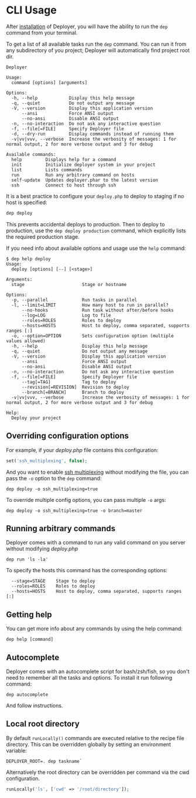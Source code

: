 # CLI Usage

After [installation](installation.md) of Deployer, you will have the ability to run the `dep` command from your terminal.

To get a list of all available tasks run the `dep` command. You can run it from any subdirectory of you project;
Deployer will automatically find project root dir.

```
Deployer

Usage:
  command [options] [arguments]

Options:
  -h, --help            Display this help message
  -q, --quiet           Do not output any message
  -V, --version         Display this application version
      --ansi            Force ANSI output
      --no-ansi         Disable ANSI output
  -n, --no-interaction  Do not ask any interactive question
  -f, --file[=FILE]     Specify Deployer file
  -d, --dry-run         Display commands instead of running them
  -v|vv|vvv, --verbose  Increase the verbosity of messages: 1 for normal output, 2 for more verbose output and 3 for debug

Available commands:
  help         Displays help for a command
  init         Initialize deployer system in your project
  list         Lists commands
  run          Run any arbitrary command on hosts
  self-update  Updates deployer.phar to the latest version
  ssh          Connect to host through ssh
```

It is a best practice to configure your `deploy.php` to deploy to staging if no host is specified:

```sh
dep deploy
```

This prevents accidental deploys to production. Then to deploy to production, use the `dep deploy production` command, which explicitly lists the required production stage.

If you need info about available options and usage use the `help` command:

```
$ dep help deploy
Usage:
  deploy [options] [--] [<stage>]

Arguments:
  stage                      Stage or hostname

Options:
  -p, --parallel             Run tasks in parallel
  -l, --limit=LIMIT          How many host to run in parallel?
      --no-hooks             Run task without after/before hooks
      --log=LOG              Log to file
      --roles=ROLES          Roles to deploy
      --hosts=HOSTS          Host to deploy, comma separated, supports ranges [:]
  -o, --option=OPTION        Sets configuration option (multiple values allowed)
  -h, --help                 Display this help message
  -q, --quiet                Do not output any message
  -V, --version              Display this application version
      --ansi                 Force ANSI output
      --no-ansi              Disable ANSI output
  -n, --no-interaction       Do not ask any interactive question
  -f, --file[=FILE]          Specify Deployer file
      --tag[=TAG]            Tag to deploy
      --revision[=REVISION]  Revision to deploy
      --branch[=BRANCH]      Branch to deploy
  -v|vv|vvv, --verbose       Increase the verbosity of messages: 1 for normal output, 2 for more verbose output and 3 for debug

Help:
  Deploy your project
```

## Overriding configuration options

For example, if your _deploy.php_ file contains this configuration:

```php
set('ssh_multiplexing', false);
```

And you want to enable [ssh multiplexing](https://en.wikibooks.org/wiki/OpenSSH/Cookbook/Multiplexing) without modifying the file, you can pass the `-o` option to the `dep` command:

```
dep deploy -o ssh_multiplexing=true
```

To override multiple config options, you can pass multiple `-o` args:

```
dep deploy -o ssh_multiplexing=true -o branch=master
```

## Running arbitrary commands

Deployer comes with a command to run any valid command on you server without modifying _deploy.php_

```
dep run 'ls -la'
```

To specify the hosts this command has the corresponding options:

```
  --stage=STAGE    Stage to deploy
  --roles=ROLES    Roles to deploy
  --hosts=HOSTS    Host to deploy, comma separated, supports ranges [:]
```

## Getting help

You can get more info about any commands by using the help command:

```
dep help [command]
```

## Autocomplete

Deployer comes with an autocomplete script for bash/zsh/fish, so you don't need to remember all the tasks and options.
To install it run following command:

```
dep autocomplete
```

And follow instructions.

## Local root directory

By default `runLocally()` commands are executed relative to the recipe file directory. This can be overridden globally by setting an environment variable:

```
DEPLOYER_ROOT=. dep taskname`
```

Alternatively the root directory can be overridden per command via the cwd configuration.

```php
runLocally('ls', ['cwd' => '/root/directory']);
```
